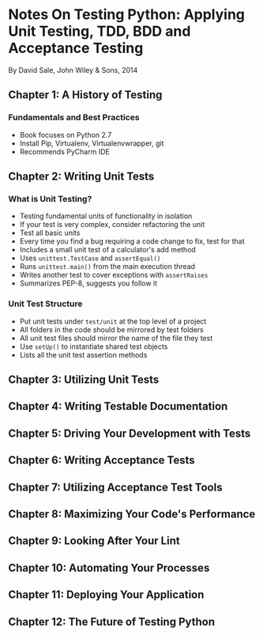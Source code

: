 # Notes On Testing Python: Applying Unit Testing, TDD, BDD and Acceptance Testing

By David Sale, John Wiley & Sons, 2014

## Chapter 1: A History of Testing

### Fundamentals and Best Practices

* Book focuses on Python 2.7
* Install Pip, Virtualenv, Virtualenvwrapper, git
* Recommends PyCharm IDE

## Chapter 2: Writing Unit Tests

### What is Unit Testing?

* Testing fundamental units of functionality in isolation
* If your test is very complex, consider refactoring the unit
* Test all basic units
* Every time you find a bug requiring a code change to fix, test for that
* Includes a small unit test of a calculator's add method
* Uses ``unittest.TestCase`` and ``assertEqual()``
* Runs ``unittest.main()`` from the main execution thread
* Writes another test to cover exceptions with ``assertRaises``
* Summarizes PEP-8, suggests you follow it

### Unit Test Structure

* Put unit tests under ``test/unit`` at the top level of a project
* All folders in the code should be mirrored by test folders
* All unit test files should mirror the name of the file they test
* Use ``setUp()`` to instantiate shared test objects
* Lists all the unit test assertion methods

## Chapter 3: Utilizing Unit Tests

## Chapter 4: Writing Testable Documentation

## Chapter 5: Driving Your Development with Tests

## Chapter 6: Writing Acceptance Tests

## Chapter 7: Utilizing Acceptance Test Tools

## Chapter 8: Maximizing Your Code's Performance

## Chapter 9: Looking After Your Lint

## Chapter 10: Automating Your Processes

## Chapter 11: Deploying Your Application

## Chapter 12: The Future of Testing Python
